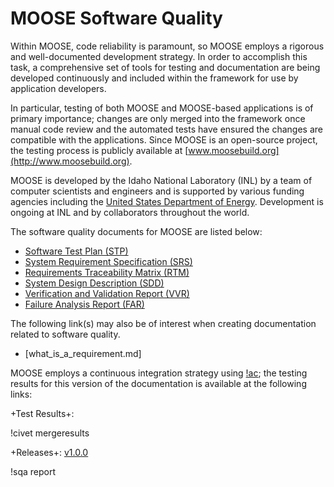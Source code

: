 # MOOSE Software Quality

Within MOOSE, code reliability is paramount, so MOOSE employs a rigorous and well-documented
development strategy.  In order to accomplish this task, a comprehensive set of tools for testing and
documentation are being developed continuously and included within the framework for use by
application developers.

In particular, testing of both MOOSE and MOOSE-based applications is of primary importance; changes
are only merged into the framework once manual code review and the automated tests have ensured the
changes are compatible with the applications. Since MOOSE is an open-source project, the testing
process is publicly available at [www.moosebuild.org](http://www.moosebuild.org).

MOOSE is developed by the Idaho National Laboratory (INL) by a team of computer scientists and
engineers and is supported by various funding agencies including the
[United States Department of Energy](http://energy.gov/). Development is ongoing at INL and by
collaborators throughout the world.

The software quality documents for MOOSE are listed below:

- [Software Test Plan (STP)](sqa/moose_stp.md)
- [System Requirement Specification (SRS)](sqa/moose_srs.md)
- [Requirements Traceability Matrix (RTM)](sqa/moose_rtm.md)
- [System Design Description (SDD)](sqa/moose_sdd.md)
- [Verification and Validation Report (VVR)](sqa/moose_vvr.md)
- [Failure Analysis Report (FAR)](sqa/moose_far.md)

The following link(s) may also be of interest when creating documentation related to software
quality.

- [what_is_a_requirement.md]

MOOSE employs a continuous integration strategy using [!ac](CIVET); the testing results for
this version of the documentation is available at the following links:

+Test Results+:

!civet mergeresults

+Releases+: [v1.0.0](https://mooseframework.org/releases/moose/v1.0.0)

!sqa report
